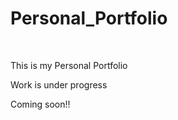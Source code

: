 # Personal_Portfolio
<br>
<p>This is my Personal Portfolio</p>
<p>Work is under progress</p>
<p>Coming soon!!</p>
